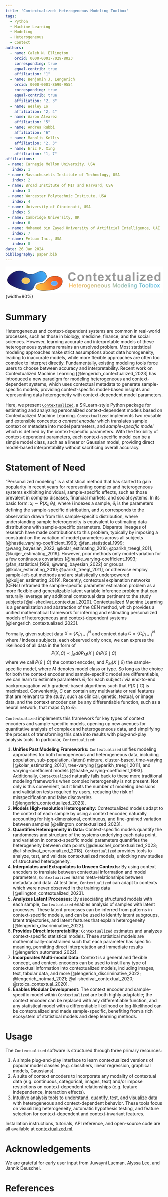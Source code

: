 ```yaml
---
title: 'Contextualized: Heterogeneous Modeling Toolbox'
tags:
  - Python
  - Machine Learning
  - Modeling
  - Heterogeneous
  - Context
authors:
  - name: Caleb N. Ellington
    orcid: 0000-0001-7029-8023
    corresponding: true
    equal-contrib: true
    affiliation: "1"
  - name: Benjamin J. Lengerich
    orcid: 0000-0001-8690-9554
    corresponding: true
    equal-contrib: true
    affiliation: "2, 3"
  - name: Wesley Lo
    affiliation: "2, 4"
  - name: Aaron Alvarez
    affiliation: "5"
  - name: Andrea Rubbi
    affiliation: "6"
  - name: Manolis Kellis
    affiliation: "2, 3"
  - name: Eric P. Xing
    affiliation: "1, 7"
affiliations:
 - name: Carnegie Mellon University, USA
   index: 1
 - name: Massachusetts Institute of Technology, USA
   index: 2
 - name: Broad Institute of MIT and Harvard, USA
   index: 3
 - name: Worcester Polytechnic Institute, USA
   index: 4
 - name: University of Cincinnati, USA
   index: 5
 - name: Cambridge University, UK
   index: 6
 - name: Mohamed bin Zayed University of Artificial Intelligence, UAE
   index: 7
 - name: Petuum Inc., USA
   index: 8
date: 26 Jan 2024
bibliography: paper.bib
---
```



![](figs/contextualized_logo.png){width=90%}


# Summary
Heterogeneous and context-dependent systems are common in real-world processes, such as those in biology, medicine, finance, and the social sciences. 
However, learning accurate and interpretable models of these heterogeneous systems remains an unsolved problem. 
Most statistical modeling approaches make strict assumptions about data homogeneity, leading to inaccurate models, while more flexible approaches are often too complex to interpret directly.
Fundamentally, existing modeling tools force users to choose between accuracy and interpretability.
Recent work on Contextualized Machine Learning [@lengerich_contextualized_2023] has introduced a new paradigm for modeling heterogeneous and context-dependent systems, which uses contextual metadata to generate sample-specific models, providing context-specific model-based insights and representing data heterogeneity with context-dependent model parameters.

Here, we present [`Contextualized`](https://contextualized.ml/), a SKLearn-style Python package for estimating and analyzing personalized context-dependent models based on Contextualized Machine Learning.
`Contextualized` implements two reusable and extensible concepts: *a context encoder* which translates sample context or metadata into model parameters, and *sample-specific model* which is defined by the context-specific parameters.
With the flexibility of context-dependent parameters, each context-specific model can be a simple model class, such as a linear or Gaussian model, providing direct model-based interpretability without sacrificing overall accuracy.

# Statement of Need

“Personalized modeling” is a statistical method that has started to gain popularity in recent years for representing complex and heterogeneous systems exhibiting individual, sample-specific effects, such as those prevalent in complex diseases, financial markets, and social systems. 
In its basic form: $x_i \sim P(X_i ;θ_i)$, where $i$ indexes a sample, $θ_i$ is the parameters defining the sample-specific distribution, and $x_i$ corresponds to the  observation drawn from this sample-specific distribution, where understanding sample heterogeneity is equivalent to estimating data distributions with sample-specific parameters. 
Disparate lineages of research have made contributions to this problem, typically by imposing a constraint on the variation of model parameters across all subjects [@hastie_varying-coefficient_1993; @fan_statistical_1999; @wang_bayesian_2022; @kolar_estimating_2010; @parikh_treegl_2011; @kuijjer_estimating_2019]. 
However, prior methods only model variation for a few continuous covariates [@hastie_varying-coefficient_1993; @fan_statistical_1999; @wang_bayesian_2022] or groups [@kolar_estimating_2010; @parikh_treegl_2011], or otherwise employ sample-left-out methods and are statistically underpowered [@kuijjer_estimating_2019]. 
Recently, contextual explanation networks (CENs) reframed the sample-specific parameter estimation problem as a more flexible and generalizable latent variable inference problem that can naturally leverage any additional contextual data pertinent to the study subjects [@al-shedivat_contextual_2020]. 
Contextualized Machine Learning is a generalization and abstraction of the CEN method, which provides a unified mathematical framework for inferring and estimating personalized models of heterogeneous and context-dependent systems [@lengerich_contextualized_2023].

Formally, given subject data $X = \{X_i\}_{i=1}^N$ and context data $C = \{C_i\}_{i=1}^N$ where $i$ indexes subjects, each observed only once, we can express the likelihood of all data in the form of 
$$P(X,C) \propto \int_{\theta} d\theta P_M (X \mid \theta) P ( \theta \mid C)\,$$
where we call $P ( \theta \mid C)$ the context encoder, and $P_M (X \mid \theta)$ the sample-specific model, where $M$ denotes model class or type.
So long as the choice for both the context encoder and sample-specific model are differentiable, we can learn to estimate parameters $Θ_i$ for each subject $i$ via end-to-end backpropagation with gradient-based algorithms 
such that $P(X \mid C)$ is maximized.
Conveniently, $C$ can contain any multivariate or real features that are relevant to the study, such as clinical, genetic, textual, or image data, and the context encoder can be any differentiable function, such as a neural network, that maps $C_i$ to $Θ_i$.

`Contextualized` implements this framework for key types of context encoders and sample-specific models, opening up new avenues for quantitative analysis of complex and heterogeeneous data, and simplifying the process of transforming this data into results with plug-and-play analysis tools. In particular, `Contextualized`:

1. **Unifies Past Modeling Frameworks:** `Contextualized` unifies modeling approaches for both homogeneous and heterogeneous data, including population, sub-population, (latent) mixture, cluster-based, time-varying [@kolar_estimating_2010], tree-varying [@parikh_treegl_2011], and varying-coefficient models [@hastie_varying-coefficient_1993]. 
Additionally, `Contextualized` naturally falls back to these more traditional modeling frameworks when complex heterogeneity is not present.
Not only is this convenient, but it limits the number of modeling decisions and validation tests required by users, reducing the risk of misspecification and false discoveries [@lengerich_contextualized_2023].
2. **Models High-resolution Heterogeneity:** Contextualized models adapt to the context of each sample by using a context encoder, naturally accounting for high-dimensional, continuous, and fine-grained variation between samples [@ellington_contextualized_2023].
3. **Quantifies Heterogeneity in Data:** Context-specific models quantify the randomness and structure of the systems underlying each data point, and variation in context-specific model parameters quantifies the heterogeneity between data points [@deuschel_contextualized_2023; @al-shedivat_personalized_2018].
`Contextualized` provides tools to analyze, test, and validate contextualized models, unlocking new studies of structured heterogeneity.
4. **Interpolates and Extrapolates to Unseen Contexts:** By using context encoders to translate between contextual information and model parameters, `Contextualized` learns meta-relationships between metadata and data. At test time, `Contextualized` can adapt to contexts which were never observed in the training data [@ellington_contextualized_2023].
5. **Analyzes Latent Processes:** By associating structured models with each sample, `Contextualized` enables analysis of samples with latent processes.
These latent processes can be inferred from patterns in context-specific models, and can be used to identify latent subgroups, latent trajectories, and latent features that explain heterogeneity [@lengerich_discriminative_2022].
6. **Provides Direct Interpretability:** `Contextualized` estimates and analyzes context-specific statistical models. 
These statistical models are mathematically-constrained such that each parameter has specific meaning, permitting direct interpretation and immediate results [@lengerich_automated_2022].
7. **Incorporates Multi-modal Data:** Context is a general and flexible concept, and context-encoders can be used to instill any type of contextual information into contextualized models, including images, text, tabular data, and more [@lengerich_discriminative_2022; @lengerich_notmad_2021; @al-shedivat_contextual_2020; @stoica_contextual_2020].
8. **Enables Modular Development:** The context encoder and sample-specific model within `Contextualized` are both highly adaptable; the context encoder can be replaced with any differentiable function, and any statistical model with a differentiable likelihood or log-likelihood can be contextualized and made sample-specific, benefiting from a rich ecosystem of statistical models and deep learning methods.

# Usage

The `Contextualized` software is structured through three primary resources:

1. A simple plug-and-play interface to learn contextualized versions of popular model classes (e.g. classifiers, linear regression, graphical models, Gaussians).
2. A suite of context encoders to incorporate any modality of contextual data (e.g. continuous, categorical, images, text) and/or impose restrictions on context-dependent relationships (e.g. feature independence, interaction effects).
3. Intuitive analysis tools to understand, quantify, test, and visualize data with heterogeneous and context-dependent behavior. 
These tools focus on visualizing heterogeneity, automatic hypothesis testing, and feature selection for context-dependent and context-invariant features.

Installation instructions, tutorials, API reference, and open-source code are all available at [contextualized.ml](https://contextualized.ml).


# Acknowledgements

We are grateful for early user input from Juwayni Lucman, Alyssa Lee, and Jannik Deuschel.


# References
